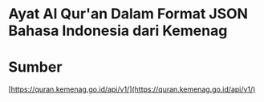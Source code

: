 Ayat Al Qur'an Dalam Format JSON Bahasa Indonesia dari Kemenag
===========================

# Sumber
[https://quran.kemenag.go.id/api/v1/](https://quran.kemenag.go.id/api/v1/)